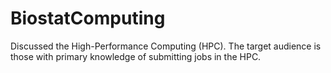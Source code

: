 # BiostatComputing
Discussed the High-Performance Computing (HPC). The target audience is those with primary knowledge of submitting jobs in the HPC. 

